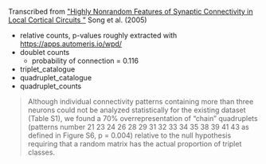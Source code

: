 Transcribed from ["Highly Nonrandom Features of Synaptic Connectivity in Local Cortical Circuits
"](https://journals.plos.org/plosbiology/article?id=10.1371/journal.pbio.0030068#sg001) Song et al. (2005)
- relative counts, p-values roughly extracted with https://apps.automeris.io/wpd/
- doublet counts 
  - probability of connection = 0.116 
- triplet_catalogue 
- quadruplet_catalogue 
- quadruplet_counts

> Although individual connectivity patterns containing more than three neurons could not be analyzed statistically for the existing dataset (Table S1), we found a 70% overrepresentation of “chain” quadruplets (patterns number 21 23 24 26 28 29 31 32 33 34 35 38 39 41 43 as defined in Figure S6, p = 0.004) relative to the null hypothesis requiring that a random matrix has the actual proportion of triplet classes.
